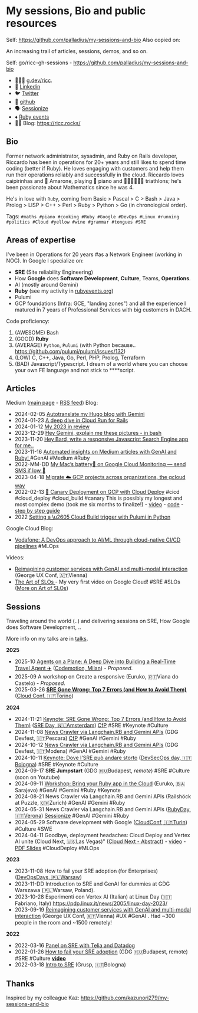 # My sessions, Bio and public resources

Self: https://github.com/palladius/my-sessions-and-bio
Also copied on:

An increasing trail of articles, sessions, demos, and so on.

Self: go/ricc-gh-sessions - https://github.com/palladius/my-sessions-and-bio

* 👨🏻‍💻 [g.dev/ricc](https://g.dev/ricc).
* 💼 [Linkedin](https://www.linkedin.com/in/riccardocarlesso/)
* 🐦 [Twitter](https://twitter.com/palladius)
* 🐙 [github](https://github.com/palladius)
* 🗣️ [Sessionize](https://sessionize.com/riccardo-carlesso)
* ♦️ [Ruby events](https://www.rubyevents.org/speakers/riccardo-carlesso)
* 🧑‍💼 Blog: https://ricc.rocks/

## Bio

Former network administrator, sysadmin, and Ruby on Rails developer, Riccardo has been in operations for 20+ years and
still likes to spend time coding (better if Ruby). He loves engaging with customers and help them run their operations
reliably and successfully in the cloud. Riccardo loves caipirinhas and 🍷 Amarone, playing 🎹 piano and 🏊🏻🚴🏿🏃‍♀️
triathlons; he's been passionate about Mathematics since he was 4.

He's in love with `Ruby`, coming from Basic > Pascal > C > Bash > Java > Prolog > LISP > C++ > Perl > Ruby > Python > Go (in chronological order).

Tags: `#maths #piano #cooking #Ruby #Google #DevOps #Linux #running #politics #Cloud #yellow #wine #grammar #tongues #SRE`

## Areas of expertise

I've been in Operations for 20 years #as a Network Engineer (working in NOC).
In Google I specialize on:

* **SRE** (Site reliability Engineering)
* How **Google** does **Software Development**, **Culture**, Teams, **Operations**.
* AI (mostly around Gemini)
* **Ruby** (see my  activity in [rubyevents.org](https://www.rubyevents.org/speakers/riccardo-carlesso))
* Pulumi
* GCP foundations (Infra: GCE, "landing zones") and all the experience I matured in 7 years of Professional Services with big customers in DACH.

Code proficiency:

1. (AWESOME) Bash
2. (GOOD) **Ruby**
3. (AVERAGE) `Python`, `Pulumi` (with Python because.. https://github.com/pulumi/pulumi/issues/132)
4. (LOW) C, C++, Java, Go, Perl, PHP, Prolog, Terraform
5. (BAD) Javascript/Typescript. I dream of a world where you can choose your own FE language and not stick to ****script.

## Articles

Medium ([main page](https://medium.com/@palladiusbonton/) - [RSS feed](https://medium.com/feed/@palladiusbonton)) Blog:

* 2024-02-05 [Autotranslate my Hugo blog with Gemini](https://ricc.rocks/en/blog/autotranslate-my-hugo-blog-with-gemini/)
* 2024-01-23 [A deep dive in Cloud Run for Rails](https://ricc.rocks/en/blog/a-deep-dive-in-cloud-run-for-rails/)
* 2024-01-12 [My 2023 in review](https://ricc.rocks/en/blog/my-2023-in-review/)
* 2023-12-29 [Hey Gemini, explain me these pictures - in bash](https://ricc.rocks/en/blog/hey-gemini-explain-me-these-pictures-in-bash/)
* 2023-11-20 [Hey Bard, write a responsive Javascript Search Engine app for me..](https://medium.com/@palladiusbonton/hey-bard-write-a-responsive-javascript-search-engine-app-for-me-b2585e55385e)
* 2023-11-16 [Automated insights on Medium articles with GenAI and Ruby!
](https://blog.devops.dev/parse-medium-articles-with-genai-and-add-some-fun-02fe9d30475a) #GenAI #Medium #Ruby
* 2022-MM-DD [My Mac’s battery🔋 on Google Cloud Monitoring — send SMS if low 🪫](https://medium.com/google-cloud/my-macs-battery-on-google-cloud-monitoring-with-sms-if-its-low-a1ccd70485fe?source=rss-b5293b96912f------2)
* 2023-04-18 [Migrate ☁️ GCP projects across organizations, the gcloud way](https://medium.com/google-cloud/how-to-migrate-projects-across-organizations-c7e254ab90af?source=rss-b5293b96912f------2)
* 2022-02-13 [🐤 Canary Deployment on GCP with Cloud Deploy](https://medium.com/google-cloud/draft-canarying-on-gcp-with-cloud-deploy-91b3e4d0ee9a) #cicd #cloud_deploy #cloud_build #canary This is possibly my longest and most complex demo (took me six months to finalize!) - [video](https://www.youtube.com/watch?v=0GfV5iMGG64) - [code](https://github.com/palladius/clouddeploy-platinum-path) - [step by step guide](https://github.com/palladius/clouddeploy-platinum-path/blob/main/step-by-step-guide.md)
* 2022  [Setting a \u2605 Cloud Build trigger with Pulumi in  Python](https://medium.com/google-cloud/setting-cloudbuild-with-pulumi-in-python-330e8b54b2cf)


Google Cloud Blog:

* [Vodafone: A DevOps approach to AI/ML through cloud-native CI/CD pipelines](https://cloud.google.com/blog/products/devops-sre/how-vodafone-uses-cicd-to-speed-up-ml-pipelines) #MLOps

Videos:

* [Reimagining customer services with GenAI and multi-modal interaction](https://www.youtube.com/watch?v=WRNncVe5yJQ) (George UX Conf, 🇦🇹Vienna)
* [The Art of SLOs ](https://www.youtube.com/watch?v=E3ReKuJ8ewA) - My very first video on Google Cloud! #SRE #SLOs ([More on Art of SLOs](https://sre.google/resources/practices-and-processes/art-of-slos/))


## Sessions

Traveling around the world (..) and delivering sessions on SRE, How Google does Software Development, ..

More info on my talks are in [talks](talks.md).

**2025**

* 2025-10 [Agents on a Plane: A Deep Dive into Building a Real-Time Travel Agent ✈️](https://sessionize.com/app/speaker/session/953469) ([Codemotion, Milan](https://conferences.codemotion.com/milan2025/cfs/)) - *Proposed*.
* 2025-09 A workshop on Create a responsive (Euruko,	🇵🇹Viana do Castelo)  - *Proposed*.
* 2025-03-26 **[SRE Gone Wrong: Top 7 Errors (and How to Avoid Them)](https://2025.cloudconf.it/en/schedule.html)** ([Cloud Conf, 🇮🇹Torino](https://2025.cloudconf.it/))

**2024**

* 2024-11-21 [Keynote: SRE Gone Wrong: Top 7 Errors (and How to Avoid Them)](https://sreday.com/2024-amsterdam/#modal-speaker-0) ([SRE Day, 🇳🇱Amsterdam](https://sreday.com/2024-amsterdam/)) [CfP](https://www.papercall.io/sreday-2024-amsterdam) #SRE #Keynote #Culture
* 2024-11-08 [News Crawler via Langchain.RB and Gemini APIs](https://sessionize.com/app/speaker/session/739236) (GDG Devfest, 🇮🇹Pescara) [CfP](https://sessionize.com/devfest-pescara-2024/) #GenAI #Gemini #Ruby
* 2024-10-12 [News Crawler via Langchain.RB and Gemini APIs](https://sessionize.com/app/speaker/session/745608) (GDG Devfest, 🇮🇹Modena) #GenAI #Gemini #Ruby
* 2024-10-11 [Keynote: Dove l'SRE può andare storto](https://www.devsecopsday.it/talks_speakers/) ([DevSecOps day, 🇮🇹Bologna](https://www.devsecopsday.it/talks_speakers/)) #SRE  #Keynote #Culture
* 2024-09-17 **SRE Jumpstart** (GDG 🇭🇺Budapest, _remote_) #SRE #Culture (soon on Youtube)
* 2024-09-11 [Workshop: Bring your Ruby app in the Cloud](https://2024.euruko.org/speakers/riccardo_carlesso) (Euruko, 🇧🇦Sarajevo) #GenAI #Gemini #Ruby #Keynote
* 2024-08-21 News Crawler via Langchain.RB and Gemini APIs (Railshöck at Puzzle, 🇨🇭Zurich) #GenAI #Gemini #Ruby
* 2024-05-31 News Crawler via Langchain.RB and Gemini APIs ([RubyDay, 🇮🇹Verona](https://2024.rubyday.it/talks_speakers/)) [Sessionize](https://sessionize.com/s/riccardo-carlesso/news-crawler-via-langchainrb-and-gemini-apis/80101) #GenAI #Gemini #Ruby
* 2024-05-29 Software development with Google ([CloudConf, 🇮🇹Turin](https://2024.cloudconf.it/index.html)) #Culture #SWE
* 2024-04-11 Goodbye, deployment headaches: Cloud Deploy and Vertex AI unite (Cloud Next, 🇺🇸Las Vegas)" ([Cloud Next - Abstract](https://cloud.withgoogle.com/next?session=DEV302)) - [video](https://www.youtube.com/watch?v=_NlGk9Ao_oA) - [PDF Slides](https://assets.swoogo.com/uploads/3794522-661c3c8fe0cf9.pdf) #CloudDeploy #MLOps

**2023**

* 2023-11-08 How to fail your SRE adoption (for Enterprises) ([DevOpsDays, 🇵🇱Warsaw](https://devopsdays.pl/bio/#kontakt))
* 2023-11-DD Introduction to SRE and GenAI for dummies at GDG Warszawa (🇵🇱Warsaw, Poland).
* 2023-10-28 Esperimenti con Vertex AI (Italian) at Linux Day (🇮🇹Fabriano, Italy) https://pdp.linux.it/news/2005/linux-day-2023/
* 2023-09-19 [Reimagining customer services with GenAI and multi-modal interaction](https://www.youtube.com/watch?v=WRNncVe5yJQ) (George UX Conf, 🇦🇹Vienna) #UX #GenAI . Had ~300 people in the room and ~1500 remotely!

**2022**

* 2022-03-16 [Panel on SRE with Telia and Datadog](https://hopin.com/events/telia-company-google-cloud-datadog-sre-panel)
* 2022-01-26 [How to fail your SRE adoption](https://gdg.community.dev/events/details/google-gdg-budapest-presents-how-to-fail-your-sre-adoption/)
  (GDG 🇭🇺Budapest, remote) #SRE #Culture **[video](https://www.youtube.com/watch?v=i96qBPyn2dw)**
* 2022-03-18 [Intro to SRE](https://2022.incontrodevops.it/talks_speakers/index.html) (Grusp, 🇮🇹Bologna)

## Thanks

Inspired by my colleague Kaz: https://github.com/kazunori279/my-sessions-and-bio
